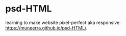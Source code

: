 # psd-HTML
learning to make website pixel-perfect aka responsive.
 https://muneerra.github.io/psd-HTML/.
